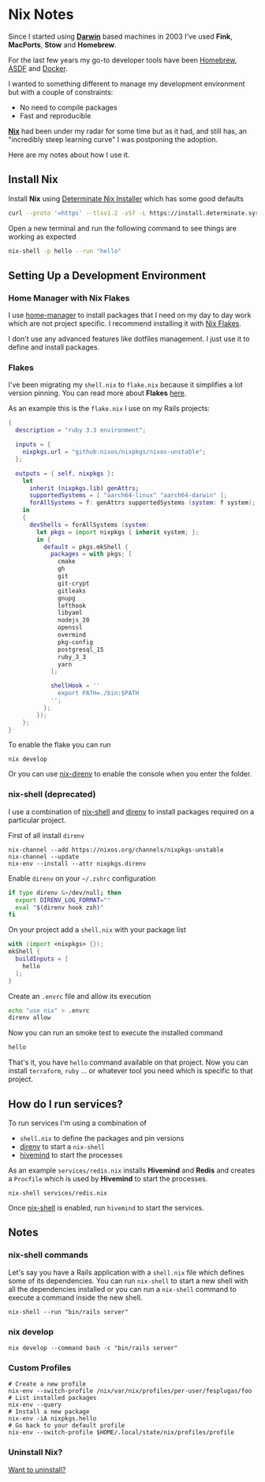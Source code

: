 # Nix Notes

Since I started using **[Darwin][darwin]** based machines in 2003 I've used **Fink**, **MacPorts**, **Stow** and **Homebrew**.

For the last few years my go-to developer tools have been [Homebrew](https://brew.sh), [ASDF](https://github.com/asdf-vm/asdf) and [Docker](https://docs.docker.com/).

I wanted to something different to manage my development environment but with a couple of constraints:

- No need to compile packages
- Fast and reproducible

**[Nix][nix]** had been under my radar for some time but as it had, and still has, an "incredibly steep learning curve" I was postponing the adoption.

Here are my notes about how I use it.

## Install Nix

Install **Nix** using [Determinate Nix Installer](https://github.com/DeterminateSystems/nix-installer#readme) which has some good defaults

```bash
curl --proto '=https' --tlsv1.2 -sSf -L https://install.determinate.systems/nix | sh -s -- install --no-confirm
```

Open a new terminal and run the following command to see things are working as expected

```bash
nix-shell -p hello --run "hello"
```

## Setting Up a Development Environment

### Home Manager with Nix Flakes

I use [home-manager](https://nixos.wiki/wiki/Home_Manager) to install packages that I need on my day to day work which are not project specific. I recommend installing it with [Nix Flakes](https://nix-community.github.io/home-manager/index.xhtml#ch-nix-flakes).

I don't use any advanced features like dotfiles management. I just use it to define and install packages.

### Flakes

I've been migrating my `shell.nix` to `flake.nix` because it simplifies a lot version pinning. You can read more about **Flakes** [here](https://nixos.wiki/wiki/Flakes).

As an example this is the `flake.nix` I use on my Rails projects:

```nix
{
  description = "ruby 3.3 environment";

  inputs = {
    nixpkgs.url = "github:nixos/nixpkgs/nixos-unstable";
  };

  outputs = { self, nixpkgs }:
    let
      inherit (nixpkgs.lib) genAttrs;
      supportedSystems = [ "aarch64-linux" "aarch64-darwin" ];
      forAllSystems = f: genAttrs supportedSystems (system: f system);
    in
    {
      devShells = forAllSystems (system:
        let pkgs = import nixpkgs { inherit system; };
        in {
          default = pkgs.mkShell {
            packages = with pkgs; [
              cmake
              gh
              git
              git-crypt
              gitleaks
              gnupg
              lefthook
              libyaml
              nodejs_20
              openssl
              overmind
              pkg-config
              postgresql_15
              ruby_3_3
              yarn
            ];

            shellHook = ''
              export PATH=./bin:$PATH
            '';
          };
        });
    };
}
```

To enable the flake you can run

```console
nix develop
```

Or you can use [nix-direnv](https://github.com/nix-community/nix-direnv?tab=readme-ov-file#flakes-support) to enable the console when you enter the folder.

### nix-shell (deprecated)

I use a combination of [nix-shell][nix-shell] and [direnv][direnv] to install packages required on a particular project.

First of all install `direnv`

```
nix-channel --add https://nixos.org/channels/nixpkgs-unstable
nix-channel --update
nix-env --install --attr nixpkgs.direnv
```

Enable `direnv` on your `~/.zshrc` configuration

```bash
if type direnv &>/dev/null; then
  export DIRENV_LOG_FORMAT=""
  eval "$(direnv hook zsh)"
fi
```

On your project add a `shell.nix` with your package list

```nix
with (import <nixpkgs> {});
mkShell {
  buildInputs = [
    hello
  ];
}
```

Create an `.envrc` file and allow its execution

```bash
echo "use nix" > .envrc
direnv allow
```

Now you can run an smoke test to execute the installed command

```bash
hello
```

That's it, you have `hello` command available on that project. Now you can install `terraform`, `ruby` ... or whatever tool you need which is specific to that project.

## How do I run services?

To run services I'm using a combination of

- `shell.nix` to define the packages and pin versions
- [direnv][direnv] to start a `nix-shell`
- [hivemind](https://github.com/DarthSim/hivemind#usage) to start the processes

As an example `services/redis.nix` installs **Hivemind** and **Redis** and creates a `Procfile` which is used by **Hivemind** to start the processes.

```
nix-shell services/redis.nix
```

Once [nix-shell][nix-shell] is enabled, run `hivemind` to start the services.

## Notes

### nix-shell commands

Let's say you have a Rails application with a `shell.nix` file which defines some of its dependencies. You can run `nix-shell` to start a new shell with all the dependencies installed or you can run a `nix-shell` command to execute a command inside the new shell.

```console
nix-shell --run "bin/rails server"
```

### nix develop

```console
nix develop --command bash -c "bin/rails server"
```

### Custom Profiles

```console
# Create a new profile
nix-env --switch-profile /nix/var/nix/profiles/per-user/fesplugas/foo
# List installed packages
nix-env --query
# Install a new package
nix-env -iA nixpkgs.hello
# Go back to your default profile
nix-env --switch-profile $HOME/.local/state/nix/profiles/profile
```

### Uninstall Nix?

[Want to uninstall?](https://github.com/DeterminateSystems/nix-installer?tab=readme-ov-file#uninstalling)

[darwin]: https://en.wikipedia.org/wiki/Darwin_(operating_system)
[direnv]: https://direnv.net/
[nix]: https://nixos.org
[nix-shell]: https://nixos.org/manual/nix/stable/command-ref/nix-shell.html
[nix-direnv]: https://github.com/nix-community/nix-direnv
[nix-direnv-non-standard]: https://github.com/nix-community/nix-direnv#using-a-non-standard-file-name
